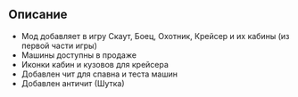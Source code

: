 ## Описание

* Мод добавляет в игру Скаут, Боец, Охотник, Крейсер и их кабины (из первой части игры)
* Машины доступны в продаже
* Иконки кабин и кузовов для крейсера
* Добавлен чит для спавна и теста машин
* Добавлен античит (Шутка)
